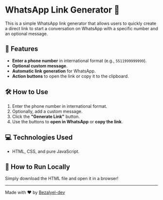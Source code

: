 # WhatsApp Link Generator 📱

This is a simple WhatsApp link generator that allows users to quickly create a direct link to start a conversation on WhatsApp with a specific number and an optional message.

## 🚀 Features
- **Enter a phone number** in international format (e.g., `5511999999999`).
- **Optional custom message**.
- **Automatic link generation** for WhatsApp.
- **Action buttons** to open the link or copy it to the clipboard.

## 🛠 How to Use
1. Enter the phone number in international format.
2. Optionally, add a custom message.
3. Click the **"Generate Link"** button.
4. Use the buttons to **open in WhatsApp** or **copy the link**.

## 💻 Technologies Used
- HTML, CSS, and pure JavaScript.

## 📂 How to Run Locally
Simply download the HTML file and open it in a browser!

---

Made with ❤️ by [Bezalyel-dev](https://github.com/bezalyel-dev)
